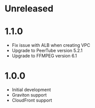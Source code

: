 # Unreleased

# 1.1.0

* Fix issue with ALB when creating VPC
* Upgrade to PeerTube version 5.2.1
* Upgrade to FFMPEG version 6.1

# 1.0.0

* Initial development
* Graviton support
* CloudFront support
